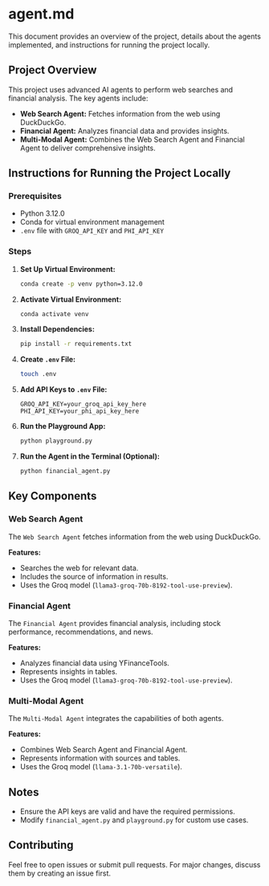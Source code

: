 # agent.md

This document provides an overview of the project, details about the agents implemented, and instructions for running the project locally.

## Project Overview
This project uses advanced AI agents to perform web searches and financial analysis. The key agents include:

- **Web Search Agent:** Fetches information from the web using DuckDuckGo.
- **Financial Agent:** Analyzes financial data and provides insights.
- **Multi-Modal Agent:** Combines the Web Search Agent and Financial Agent to deliver comprehensive insights.

## Instructions for Running the Project Locally

### Prerequisites
- Python 3.12.0
- Conda for virtual environment management
- `.env` file with `GROQ_API_KEY` and `PHI_API_KEY`

### Steps

1. **Set Up Virtual Environment:**
   ```bash
   conda create -p venv python=3.12.0
   ```

2. **Activate Virtual Environment:**
   ```bash
   conda activate venv
   ```

3. **Install Dependencies:**
   ```bash
   pip install -r requirements.txt
   ```

4. **Create `.env` File:**
   ```bash
   touch .env
   ```

5. **Add API Keys to `.env` File:**
   ```env
   GROQ_API_KEY=your_groq_api_key_here
   PHI_API_KEY=your_phi_api_key_here
   ```

6. **Run the Playground App:**
   ```bash
   python playground.py
   ```

7. **Run the Agent in the Terminal (Optional):**
   ```bash
   python financial_agent.py
   ```

## Key Components

### Web Search Agent
The `Web Search Agent` fetches information from the web using DuckDuckGo.

**Features:**
- Searches the web for relevant data.
- Includes the source of information in results.
- Uses the Groq model (`llama3-groq-70b-8192-tool-use-preview`).

### Financial Agent
The `Financial Agent` provides financial analysis, including stock performance, recommendations, and news.

**Features:**
- Analyzes financial data using YFinanceTools.
- Represents insights in tables.
- Uses the Groq model (`llama3-groq-70b-8192-tool-use-preview`).

### Multi-Modal Agent
The `Multi-Modal Agent` integrates the capabilities of both agents.

**Features:**
- Combines Web Search Agent and Financial Agent.
- Represents information with sources and tables.
- Uses the Groq model (`llama-3.1-70b-versatile`).

## Notes
- Ensure the API keys are valid and have the required permissions.
- Modify `financial_agent.py` and `playground.py` for custom use cases.

## Contributing
Feel free to open issues or submit pull requests. For major changes, discuss them by creating an issue first.

